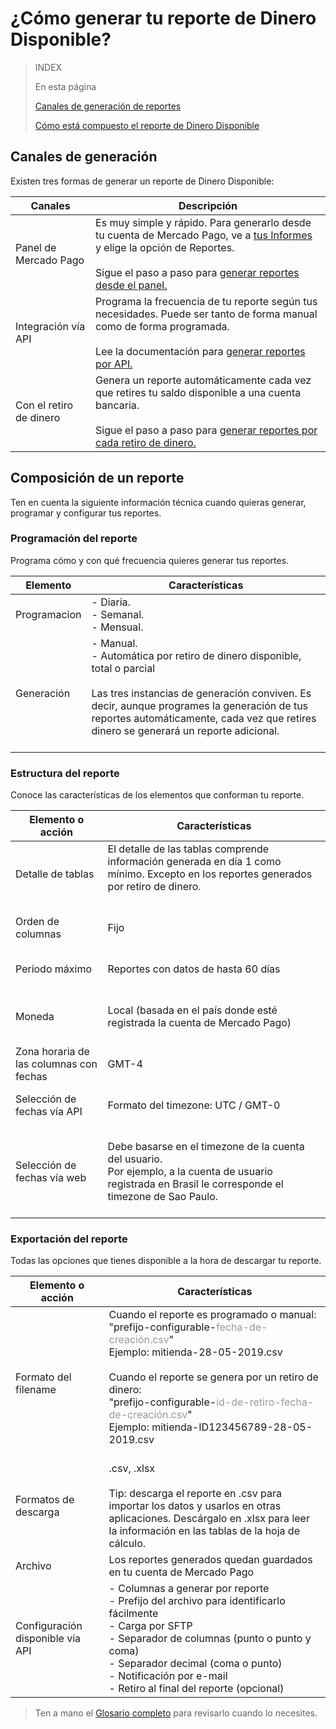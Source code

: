 # ¿Cómo generar tu reporte de Dinero Disponible?

> INDEX
>
> En esta página
>
> [Canales de generación de reportes](#bookmark_canales_de_generación)
>
> [Cómo está compuesto el reporte de Dinero Disponible](#bookmark_cómo_está_compuesto_el_reporte)


## Canales de generación

Existen tres formas de generar un reporte de Dinero Disponible:

| Canales | Descripción |
| ------- | ----------- |
| Panel de Mercado Pago | Es muy simple y rápido. Para generarlo desde tu cuenta de Mercado Pago, ve a [tus Informes](https://www.mercadopago.com.ar/balance/reports) y elige la opción de Reportes.<br/><br/>Sigue el paso a paso para [generar reportes desde el panel.](https://www.mercadopago.com/developers/es/guides/manage-account/reports/available-money/panel) |
| Integración vía API | Programa la frecuencia de tu reporte según tus necesidades. Puede ser tanto de forma manual como de forma programada.<br/><br/>Lee la documentación para [generar reportes por API.](https://www.mercadopago.com/developers/es/guides/manage-account/reports/available-money/api) |
| Con el retiro de dinero | Genera un reporte automáticamente cada vez que retires tu saldo disponible a una cuenta bancaria.<br/><br/>Sigue el paso a paso para [generar reportes por cada retiro de dinero.](https://www.mercadopago.com/developers/es/guides/manage-account/reports/available-money/withdrawal) |


## Composición de un reporte

Ten en cuenta la siguiente información técnica cuando quieras generar, programar y configurar tus reportes.

### Programación del reporte
Programa cómo y con qué frecuencia quieres generar tus reportes. 


| Elemento | Características |
| ------------ |	--------    |
| Programacion | -  Diaria.<br/>  -  Semanal.<br/>-  Mensual. <br/> |
| Generación  | -  Manual.<br/>  -  Automática por retiro de dinero disponible, total o parcial <br/><br/>Las tres instancias de generación conviven. Es decir, aunque programes la generación de tus reportes automáticamente, cada vez que retires dinero se generará un reporte adicional.<br/> <br/>  |


### Estructura del reporte
Conoce las características de los elementos que conforman tu reporte.


| Elemento o acción | Características |
| ------------ |	--------    |
| Detalle de tablas | El detalle de las tablas comprende información generada en día 1 como mínimo. Excepto en los reportes generados por retiro de dinero. <br/> <br/>  |
| Orden de columnas |<br/> Fijo <br/> <br/> |
| Período máximo | <br/> Reportes con datos de hasta 60 días <br/> <br/> |
| Moneda | <br/> Local (basada en el país donde esté registrada la cuenta de Mercado Pago) <br/> <br/> |
| Zona horaria de las columnas con fechas | <br/> GMT-4 <br/> <br/> |
| Selección de fechas vía API |<br/>  Formato del timezone: UTC / GMT-0 <br/> <br/> |
| Selección de fechas vía web | <br/> Debe basarse en el timezone de la cuenta del usuario. <br/>Por ejemplo, a la cuenta de usuario registrada en Brasil le corresponde el timezone de Sao Paulo. <br/> <br/> |


### Exportación del reporte
Todas las opciones que tienes disponible a la hora de descargar tu reporte.

| Elemento o acción | Características |
| ------------ |	--------    |
| Formato del filename | Cuando el reporte es programado o manual:<br/> "prefijo-configurable-<span style='color:#999999;'>fecha-de-creación.csv</span>" <br/> Ejemplo:  mitienda-28-05-2019.csv <br/><br/> Cuando el reporte se genera por un retiro de dinero: <br/> "prefijo-configurable-<span style='color:#999999;'>id-de-retiro-fecha-de-creación.csv</span>"<br/> Ejemplo: mitienda-ID123456789-28-05-2019.csv <br/> <br/> |
| Formatos de descarga | .csv, .xlsx <br/><br/>Tip: descarga el reporte en .csv para importar los datos y usarlos en otras aplicaciones. Descárgalo en .xlsx para leer la información en las tablas de la hoja de cálculo. |
| Archivo | Los reportes generados quedan guardados en tu cuenta de Mercado Pago |
| Configuración disponible vía API | -  Columnas a generar por reporte<br/> -  Prefijo del archivo para identificarlo fácilmente<br/> -  Carga por SFTP<br/> -  Separador de columnas (punto o punto y coma)<br/> -  Separador decimal (coma o punto)<br/> -  Notificación por e-mail<br/> -  Retiro al final del reporte (opcional) <br/> |


> Ten a mano el [Glosario completo](https://www.mercadopago.com/developers/es/guides/manage-account/reports/available-money/glossary) para revisarlo cuando lo necesites.
